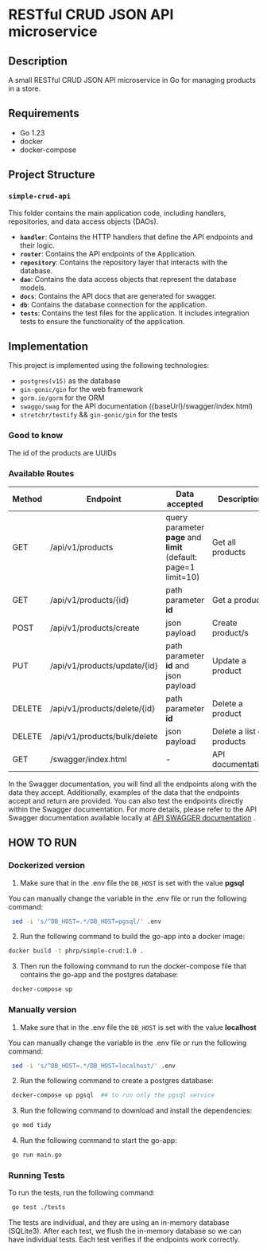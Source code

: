 # RESTful CRUD JSON API  microservice


## Description

A small RESTful CRUD JSON API  microservice in Go for managing products in a store.

## Requirements

- Go 1.23
- docker
- docker-compose

## Project Structure

### `simple-crud-api`
This folder contains the main application code, including handlers, repositories, and data access objects (DAOs).

- **`handler`**: Contains the HTTP handlers that define the API endpoints and their logic.
- **`router`**: Contains the API endpoints of the Application.
- **`repository`**: Contains the repository layer that interacts with the database.
- **`dao`**: Contains the data access objects that represent the database models.
- **`docs`**: Contains the API docs that are generated for swagger.
- **`db`**: Contains the database connection for the application.
- **`tests`**: Contains the test files for the application. It includes integration tests to ensure the functionality of the application.
  
## Implementation

This project is implemented using the following technologies:
- `postgres(v15)`  as the database
- `gin-gonic/gin` for the web framework
- `gorm.io/gorm` for the ORM
- `swaggo/swag` for the API documentation ({baseUrl}/swagger/index.html)
- `stretchr/testify` && `gin-gonic/gin` for the tests


### Good to know

The id of the products are UUIDs

### Available Routes

| Method | Endpoint                     | Data accepted                                                     | Description               |
|--------|------------------------------|-------------------------------------------------------------------|---------------------------|
| GET    | /api/v1/products             | query parameter **page** and **limit** (default: page=1 limit=10) | Get all products          |
| GET    | /api/v1/products/{id}        | path parameter **id**                                             | Get a product             |
| POST   | /api/v1/products/create      | json payload                                                      | Create product/s          |
| PUT    | /api/v1/products/update/{id} | path parameter **id** and json payload                            | Update a product          |
| DELETE | /api/v1/products/delete/{id} | path parameter **id**                                             | Delete a product          |
| DELETE | /api/v1/products/bulk/delete      | json payload                                                 | Delete a list of products |
| GET    | /swagger/index.html          | -                                                                 | API documentation         |

In the Swagger documentation, you will find all the endpoints along with the data they accept. Additionally, examples of the data that the endpoints accept and return are provided. You can also test the endpoints directly within the Swagger documentation. For more details, please refer to the API Swagger documentation available locally  at [API SWAGGER documentation](http://localhost:8080/swagger/index.html) .


## HOW TO RUN

### Dockerized version

1. Make sure that in the .env file the `DB_HOST` is set with the value **pgsql**

You can manually change the variable in the .env file or run the following command:
```bash
 sed -i 's/^DB_HOST=.*/DB_HOST=pgsql/' .env
```

2. Run the following command to build the go-app into a docker image:

```bash
docker build -t phrp/simple-crud:1.0 .
```

3. Then run the following command to run the docker-compose file that contains the go-app and the postgres database:

```bash
 docker-compose up
```

### Manually version

1. Make sure that in the .env file the `DB_HOST` is set with the value **localhost**

You can manually change the variable in the .env file or run the following command:
```bash
 sed -i 's/^DB_HOST=.*/DB_HOST=localhost/' .env
```

2. Run the following command to create a postgres database:

```bash
 docker-compose up pgsql  ## to run only the pgsql service
```
3. Run the following command to download and install the dependencies:

```bash
 go mod tidy
```
4. Run the following command to start the go-app:

```bash
 go run main.go
```

### Running Tests

To run the tests, run the following command:

```bash
 go test ./tests
```
The tests are individual, and they are using an in-memory database (SQLite3). After each test, we flush the in-memory database so we can have individual tests. Each test verifies if the endpoints work correctly.



